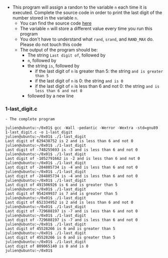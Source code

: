 - This program will assign a randon to the variable ```n``` each time it is executed. Complete the source code in order to print the last digit of the number stored in the variable ```n```.
	- You can find the source code [here](https://github.com/holbertonschool/0x01.c/blob/master/1-last_digit_c)
	- The variable ```n``` will store a different value every time you run this program
	- You don't have to understand what ```rand```, ```srand```, and ```RAND_MAX``` do. Please do not touch this code
	- The output of the program should be:
		- The string ```Last digit of```, followed by
		- ```n```, followed by
		- the string ```is```, followed by
			- if the last digit of ```n``` is greater than 5: the string ```and is greater than 5```
			- if the last digit of ```n``` is 0: the string ```and is 0```
			- if the last digit of ```n``` is less than 6 and not 0: the string ```and is less than 6 and not 0```
		- followed by a new line

### 1-last_digit.c
	- The complete program
```
julien@ubuntu:~/0x01$ gcc -Wall -pedantic -Werror -Wextra -std=gnu89 1-last_digit.c -o 1-last_digit
julien@ubuntu:~/0x01$ ./1-last_digit 
Last digit of 629438752 is 2 and is less than 6 and not 0
julien@ubuntu:~/0x01$ ./1-last_digit 
Last digit of -748255693 is -3 and is less than 6 and not 0
julien@ubuntu:~/0x01$ ./1-last_digit 
Last digit of -1052791662 is -2 and is less than 6 and not 0
julien@ubuntu:~/0x01$ ./1-last_digit 
Last digit of -284805734 is -4 and is less than 6 and not 0
julien@ubuntu:~/0x01$ ./1-last_digit 
Last digit of -284805734 is -4 and is less than 6 and not 0
julien@ubuntu:~/0x01$ ./1-last_digit 
Last digit of 491506926 is 6 and is greater than 5
julien@ubuntu:~/0x01$ ./1-last_digit 
Last digit of 954249937 is 7 and is greater than 5
julien@ubuntu:~/0x01$ ./1-last_digit 
Last digit of 652334952 is 2 and is less than 6 and not 0
julien@ubuntu:~/0x01$ ./1-last_digit 
Last digit of -729688197 is -7 and is less than 6 and not 0
julien@ubuntu:~/0x01$ ./1-last_digit 
Last digit of -729688197 is -7 and is less than 6 and not 0
julien@ubuntu:~/0x01$ ./1-last_digit 
Last digit of 45528266 is 6 and is greater than 5
julien@ubuntu:~/0x01$ ./1-last_digit 
Last digit of 45528266 is 6 and is greater than 5
julien@ubuntu:~/0x01$ ./1-last_digit 
Last digit of 809065140 is 0 and is 0
julien@ubuntu:~/0x01$
```
